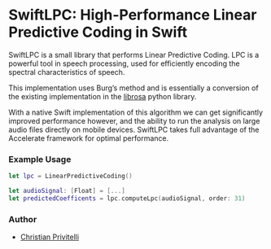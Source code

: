 # SwiftLPC: High-Performance Linear Predictive Coding in Swift

SwiftLPC is a small library that performs Linear Predictive Coding. LPC is a powerful tool in speech processing, used for efficiently encoding the spectral characteristics of speech. 

This implementation uses Burg’s method and is essentially a conversion of the existing implementation in the [librosa](https://librosa.org/doc/0.10.1/generated/librosa.lpc.html#librosa.lpc) python library.

With a native Swift implementation of this algorithm we can get significantly improved performance however, and the ability to run the analysis on large audio files directly on mobile devices. SwiftLPC takes full advantage of the Accelerate framework for optimal performance.

### Example Usage

```swift
let lpc = LinearPredictiveCoding()

let audioSignal: [Float] = [...]
let predictedCoefficents = lpc.computeLpc(audioSignal, order: 31)
```

### Author

- [Christian Privitelli](https://github.com/Priva28)
